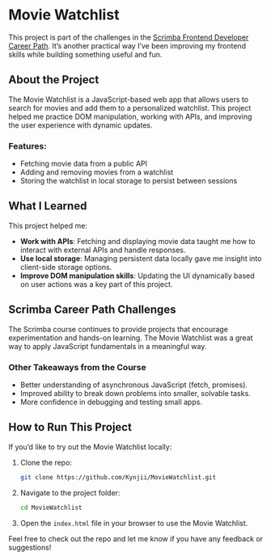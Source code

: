 # Movie Watchlist

This project is part of the challenges in the [Scrimba Frontend Developer Career Path](https://scrimba.com/). It’s another practical way I’ve been improving my frontend skills while building something useful and fun.

## About the Project

The Movie Watchlist is a JavaScript-based web app that allows users to search for movies and add them to a personalized watchlist. This project helped me practice DOM manipulation, working with APIs, and improving the user experience with dynamic updates.

### Features:
- Fetching movie data from a public API
- Adding and removing movies from a watchlist
- Storing the watchlist in local storage to persist between sessions

## What I Learned

This project helped me:
- **Work with APIs**: Fetching and displaying movie data taught me how to interact with external APIs and handle responses.
- **Use local storage**: Managing persistent data locally gave me insight into client-side storage options.
- **Improve DOM manipulation skills**: Updating the UI dynamically based on user actions was a key part of this project.

## Scrimba Career Path Challenges

The Scrimba course continues to provide projects that encourage experimentation and hands-on learning. The Movie Watchlist was a great way to apply JavaScript fundamentals in a meaningful way.

### Other Takeaways from the Course
- Better understanding of asynchronous JavaScript (fetch, promises).
- Improved ability to break down problems into smaller, solvable tasks.
- More confidence in debugging and testing small apps.

## How to Run This Project

If you’d like to try out the Movie Watchlist locally:

1. Clone the repo:
   ```bash
   git clone https://github.com/Kynjii/MovieWatchlist.git
   ```

2. Navigate to the project folder:
   ```bash
   cd MovieWatchlist
   ```

3. Open the `index.html` file in your browser to use the Movie Watchlist.

Feel free to check out the repo and let me know if you have any feedback or suggestions!
